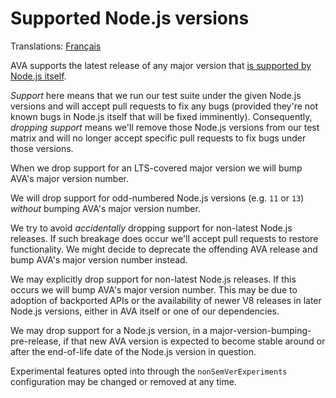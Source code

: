 # Supported Node.js versions

Translations: [Français](https://github.com/avajs/ava-docs/blob/master/fr_FR/docs/support-statement.md)

AVA supports the latest release of any major version that [is supported by Node.js itself](https://github.com/nodejs/Release#release-schedule).

*Support* here means that we run our test suite under the given Node.js versions and will accept pull requests to fix any bugs (provided they're not known bugs in Node.js itself that will be fixed imminently). Consequently, *dropping support* means we'll remove those Node.js versions from our test matrix and will no longer accept specific pull requests to fix bugs under those versions.

When we drop support for an LTS-covered major version we will bump AVA's major version number.

We will drop support for odd-numbered Node.js versions (e.g. `11` or `13`) *without* bumping AVA's major version number.

We try to avoid *accidentally* dropping support for non-latest Node.js releases. If such breakage does occur we'll accept pull requests to restore functionality. We might decide to deprecate the offending AVA release and bump AVA's major version number instead.

We may explicitly drop support for non-latest Node.js releases. If this occurs we will bump AVA's major version number. This may be due to adoption of backported APIs or the availability of newer V8 releases in later Node.js versions, either in AVA itself or one of our dependencies.

We may drop support for a Node.js version, in a major-version-bumping-pre-release, if that new AVA version is expected to become stable around or after the end-of-life date of the Node.js version in question.

Experimental features opted into through the `nonSemVerExperiments` configuration may be changed or removed at any time.
